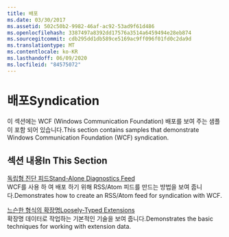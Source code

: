 ```yaml
---
title: 배포
ms.date: 03/30/2017
ms.assetid: 502c50b2-9982-46af-ac92-53ad9f61d486
ms.openlocfilehash: 3387497a8392dd17576a3514a6459494e28eb874
ms.sourcegitcommit: cdb295dd1db589ce5169ac9ff096f01fd0c2da9d
ms.translationtype: MT
ms.contentlocale: ko-KR
ms.lasthandoff: 06/09/2020
ms.locfileid: "84575072"
---
```

# <a name="syndication"></a><span data-ttu-id="d02c1-102">배포</span><span class="sxs-lookup"><span data-stu-id="d02c1-102">Syndication</span></span>
<span data-ttu-id="d02c1-103">이 섹션에는 WCF (Windows Communication Foundation) 배포를 보여 주는 샘플이 포함 되어 있습니다.</span><span class="sxs-lookup"><span data-stu-id="d02c1-103">This section contains samples that demonstrate Windows Communication Foundation (WCF) syndication.</span></span>  
  
## <a name="in-this-section"></a><span data-ttu-id="d02c1-104">섹션 내용</span><span class="sxs-lookup"><span data-stu-id="d02c1-104">In This Section</span></span>  
 [<span data-ttu-id="d02c1-105">독립형 진단 피드</span><span class="sxs-lookup"><span data-stu-id="d02c1-105">Stand-Alone Diagnostics Feed</span></span>](stand-alone-diagnostics-feed-sample.md)  
 <span data-ttu-id="d02c1-106">WCF를 사용 하 여 배포 하기 위해 RSS/Atom 피드를 만드는 방법을 보여 줍니다.</span><span class="sxs-lookup"><span data-stu-id="d02c1-106">Demonstrates how to create an RSS/Atom feed for syndication with WCF.</span></span>  
  
 [<span data-ttu-id="d02c1-107">느슨한 형식의 확장명</span><span class="sxs-lookup"><span data-stu-id="d02c1-107">Loosely-Typed Extensions</span></span>](loosely-typed-extensions-sample.md)  
 <span data-ttu-id="d02c1-108">확장명 데이터로 작업하는 기본적인 기술을 보여 줍니다.</span><span class="sxs-lookup"><span data-stu-id="d02c1-108">Demonstrates the basic techniques for working with extension data.</span></span>
